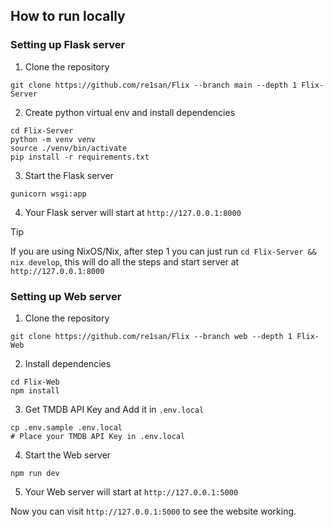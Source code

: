 ## How to run locally

### Setting up Flask server

1. Clone the repository

```
git clone https://github.com/re1san/Flix --branch main --depth 1 Flix-Server
```

2. Create python virtual env and install dependencies

```
cd Flix-Server
python -m venv venv
source ./venv/bin/activate
pip install -r requirements.txt
```

3. Start the Flask server

```
gunicorn wsgi:app
```

4. Your Flask server will start at `http://127.0.0.1:8000`

> [!TIP]
> If you are using NixOS/Nix, after step 1 you can just run `cd Flix-Server && nix develop`, this will do all the steps and start server at `http://127.0.0.1:8000`

### Setting up Web server

1. Clone the repository

```
git clone https://github.com/re1san/Flix --branch web --depth 1 Flix-Web
```

2. Install dependencies

```
cd Flix-Web
npm install
```

3. Get TMDB API Key and Add it in `.env.local`

```
cp .env.sample .env.local
# Place your TMDB API Key in .env.local
```

4. Start the Web server

```
npm run dev
```

5. Your Web server will start at `http://127.0.0.1:5000`

Now you can visit `http://127.0.0.1:5000` to see the website working.

